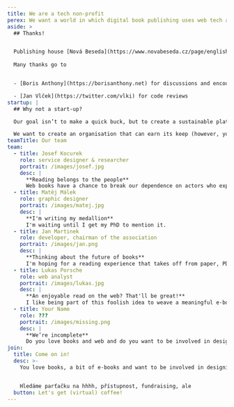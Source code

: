 ```yaml
---
title: We are a tech non-profit
perex: We want a world in which digital book publishing uses web tech and is based on an open foundation. We want digital books to be a full-fledged medium and an emancipatory force. So we founded a non-profit. ✨
aside: >
  ## Thanks!


  Publishing house [Nová Beseda](https://www.novabeseda.cz/page/english) allowed initial research and experimental development of the first ideas and continues to create opportunities for development.
      
  Many thanks go to


  - [Boris Anthony](https://borisanthony.net) for discussions and encouragement

  - [Jan Vlček](https://twitter.com/vlki) for code reviews
startup: |
  ## Why not a start-up?

  Our goal isn’t to make a quick buck, but to create a sustainable platform whose stability helps everyone who uses it - publishers, readers and other institutions that make the book ecosystem so interesting. 

  We want to create an organisation that can earn its keep (however, you can support [us at Patreon](https://www.patreon.com/nextbook/posts)), while at the same time independently guaranteeing the quality and development of web books.
teamTitle: Our team
team:
  - title: Josef Kocurek
    role: service designer & researcher
    portrait: /images/josef.jpg
    desc: |
      **Reading belongs to the people**  
      Web books have a chance to break our dependence on actors who exploit the book market just to make money. Plus, they are beautiful and easy to read.
  - title: Matěj Málek
    role: graphic designer
    portrait: /images/matej.jpg
    desc: |
      **I'm writing my medallion**  
      I'm waiting until I get my PhD to mention it.
  - title: Jan Martinek
    role: developer, chairman of the association
    portrait: /images/jan.png
    desc: |
      **Thinking about the future of books**  
      I'm hoping for a reading experience that takes off from paper, PDF and commercial readers and finds its place in open platforms on the web - the medium has already been created, let's re-create it and make it better.
  - title: Lukas Porsche
    role: web analyst
    portrait: /images/lukas.jpg
    desc: |
      **An enjoyable read on the web? That'll be great!**  
      I like being part of this foolish idea to weave a meaningful e-book format in amongst the clutter that prevails in this area so far. And she every strong idea is foolish to begin with.
  - title: Your Name
    role: ???
    portrait: /images/missing.png
    desc: |
      **We’re incomplete**  
      Do you love books and web and do you want to be involved in designing the future of reading? Let's meet.
join:
  title: Come on in!
  desc: >-
    You love books, a bit of e-books and want to be involved in designing reading of the future? Let's meet.


    Hledáme parťačku na hhhh, přístupnost, fundraising, ale
  button: Let's get (virtual) coffee!
---
```


